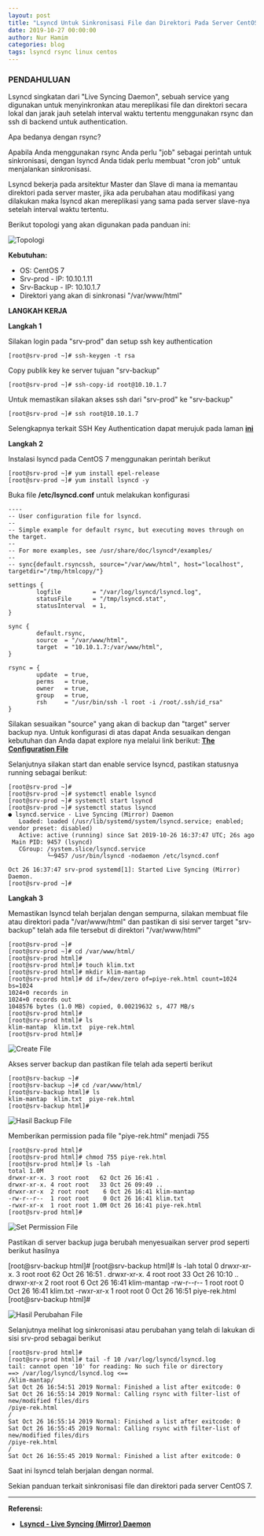 ```yaml
---
layout: post
title: "Lsyncd Untuk Sinkronisasi File dan Direktori Pada Server CentOS 7"
date: 2019-10-27 00:00:00
author: Nur Hamim
categories: blog
tags: lsyncd rsync linux centos 
---
```


### PENDAHULUAN

Lsyncd singkatan dari "Live Syncing Daemon", sebuah service yang digunakan untuk menyinkronkan atau mereplikasi file dan direktori secara lokal dan jarak jauh setelah interval waktu tertentu menggunakan rsync dan ssh di backend untuk authentication.

Apa bedanya dengan rsync?

Apabila Anda menggunakan rsync Anda perlu "job" sebagai perintah untuk sinkronisasi, dengan lsyncd Anda tidak perlu membuat "cron job" untuk menjalankan sinkronisasi.

Lsyncd bekerja pada arsitektur Master dan Slave di mana ia memantau direktori pada server master, jika ada perubahan atau modifikasi yang dilakukan maka lsyncd akan mereplikasi yang sama pada server slave-nya setelah interval waktu tertentu.

Berikut topologi yang akan digunakan pada panduan ini:

![Topologi](/assets/images/topologi.jpg)

**Kebutuhan:** 

- OS: CentOS 7
- Srv-prod   - IP: 10.10.1.11
- Srv-Backup - IP: 10.10.1.7  
- Direktori yang akan di sinkronasi "/var/www/html"

**LANGKAH KERJA**

**Langkah 1**

Silakan login pada "srv-prod" dan setup ssh key authentication 

```
[root@srv-prod ~]# ssh-keygen -t rsa
```

Copy publik key ke server tujuan "srv-backup"

```
[root@srv-prod ~]# ssh-copy-id root@10.10.1.7
```
Untuk memastikan silakan akses ssh dari "srv-prod" ke "srv-backup" 

```
[root@srv-prod ~]# ssh root@10.10.1.7
```

Selengkapnya terkait SSH Key Authentication dapat merujuk pada laman [**ini**](https://nurhamim.net/remote-server-menggunakan-ssh-key-di-linux/)

**Langkah 2**

Instalasi lsyncd pada CentOS 7 menggunakan perintah berikut

```
[root@srv-prod ~]# yum install epel-release 
[root@srv-prod ~]# yum install lsyncd -y
```
Buka file **/etc/lsyncd.conf** untuk melakukan konfigurasi

```
----
-- User configuration file for lsyncd.
--
-- Simple example for default rsync, but executing moves through on the target.
--
-- For more examples, see /usr/share/doc/lsyncd*/examples/
--
-- sync{default.rsyncssh, source="/var/www/html", host="localhost", targetdir="/tmp/htmlcopy/"}

settings {
        logfile         = "/var/log/lsyncd/lsyncd.log",
        statusFile      = "/tmp/lsyncd.stat",
        statusInterval  = 1,
}

sync {
        default.rsync,
        source  = "/var/www/html",
        target  = "10.10.1.7:/var/www/html",
}

rsync = {
        update  = true,
        perms   = true,
        owner   = true,
        group   = true,
        rsh     = "/usr/bin/ssh -l root -i /root/.ssh/id_rsa"
}
```

Silakan sesuaikan "source" yang akan di backup dan "target" server backup nya. Untuk konfigurasi di atas dapat Anda sesuaikan dengan kebutuhan dan Anda dapat explore nya melalui link berikut: [**The Configuration File**](https://axkibe.github.io/lsyncd/manual/config/file/)

Selanjutnya silakan start dan enable service lsyncd, pastikan statusnya running sebagai berikut:

```
[root@srv-prod ~]#
[root@srv-prod ~]# systemctl enable lsyncd
[root@srv-prod ~]# systemctl start lsyncd
[root@srv-prod ~]# systemctl status lsyncd
● lsyncd.service - Live Syncing (Mirror) Daemon
   Loaded: loaded (/usr/lib/systemd/system/lsyncd.service; enabled; vendor preset: disabled)
   Active: active (running) since Sat 2019-10-26 16:37:47 UTC; 26s ago
 Main PID: 9457 (lsyncd)
   CGroup: /system.slice/lsyncd.service
           └─9457 /usr/bin/lsyncd -nodaemon /etc/lsyncd.conf

Oct 26 16:37:47 srv-prod systemd[1]: Started Live Syncing (Mirror) Daemon.
[root@srv-prod ~]#
```
**Langkah 3**

Memastikan lsyncd telah berjalan dengan sempurna, silakan membuat file atau direktori pada "/var/www/html" dan pastikan di sisi server target "srv-backup" telah ada file tersebut di direktori "/var/www/html"

```
[root@srv-prod ~]#
[root@srv-prod ~]# cd /var/www/html/
[root@srv-prod html]#
[root@srv-prod html]# touch klim.txt
[root@srv-prod html]# mkdir klim-mantap
[root@srv-prod html]# dd if=/dev/zero of=piye-rek.html count=1024 bs=1024
1024+0 records in
1024+0 records out
1048576 bytes (1.0 MB) copied, 0.00219632 s, 477 MB/s
[root@srv-prod html]#
[root@srv-prod html]# ls
klim-mantap  klim.txt  piye-rek.html
[root@srv-prod html]#
```
![Create File](/assets/images/srv-prod.png)

Akses server backup dan pastikan file telah ada seperti berikut

```
[root@srv-backup ~]#
[root@srv-backup ~]# cd /var/www/html/
[root@srv-backup html]# ls
klim-mantap  klim.txt  piye-rek.html
[root@srv-backup html]#
```
![Hasil Backup File](/assets/images/srv-backup.png)

Memberikan permission pada file "piye-rek.html" menjadi 755 

```
[root@srv-prod html]#
[root@srv-prod html]# chmod 755 piye-rek.html
[root@srv-prod html]# ls -lah
total 1.0M
drwxr-xr-x. 3 root root   62 Oct 26 16:41 .
drwxr-xr-x. 4 root root   33 Oct 26 09:49 ..
drwxr-xr-x  2 root root    6 Oct 26 16:41 klim-mantap
-rw-r--r--  1 root root    0 Oct 26 16:41 klim.txt
-rwxr-xr-x  1 root root 1.0M Oct 26 16:41 piye-rek.html
[root@srv-prod html]#
```

![Set Permission File](/assets/images/srv-prod-set.png)

Pastikan di server backup juga berubah menyesuaikan server prod seperti berikut hasilnya

[root@srv-backup html]#
[root@srv-backup html]# ls -lah
total 0
drwxr-xr-x. 3 root root 62 Oct 26 16:51 .
drwxr-xr-x. 4 root root 33 Oct 26 10:10 ..
drwxr-xr-x  2 root root  6 Oct 26 16:41 klim-mantap
-rw-r--r--  1 root root  0 Oct 26 16:41 klim.txt
-rwxr-xr-x  1 root root  0 Oct 26 16:51 piye-rek.html
[root@srv-backup html]#

![Hasil Perubahan File](/assets/images/srv-backup-set.png)

Selanjutnya melihat log sinkronisasi atau perubahan yang telah di lakukan di sisi srv-prod sebagai berikut

```
[root@srv-prod html]#
[root@srv-prod html]# tail -f 10 /var/log/lsyncd/lsyncd.log
tail: cannot open '10' for reading: No such file or directory
==> /var/log/lsyncd/lsyncd.log <==
/klim-mantap/
Sat Oct 26 16:54:51 2019 Normal: Finished a list after exitcode: 0
Sat Oct 26 16:55:14 2019 Normal: Calling rsync with filter-list of new/modified files/dirs
/piye-rek.html
/
Sat Oct 26 16:55:14 2019 Normal: Finished a list after exitcode: 0
Sat Oct 26 16:55:45 2019 Normal: Calling rsync with filter-list of new/modified files/dirs
/piye-rek.html
/
Sat Oct 26 16:55:45 2019 Normal: Finished a list after exitcode: 0
```
Saat ini lsyncd telah berjalan dengan normal. 

Sekian panduan terkait sinkronisasi file dan direktori pada server CentOS 7. 

---

**Referensi:**

- [**Lsyncd - Live Syncing (Mirror) Daemon**](https://axkibe.github.io/lsyncd/)
